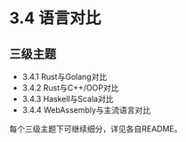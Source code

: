 # 3.4 语言对比

## 三级主题

- 3.4.1 Rust与Golang对比
- 3.4.2 Rust与C++/OOP对比
- 3.4.3 Haskell与Scala对比
- 3.4.4 WebAssembly与主流语言对比

每个三级主题下可继续细分，详见各自README。
